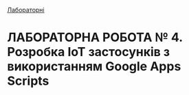 [Лабораторні](README.md)

# ЛАБОРАТОРНА РОБОТА № 4. Розробка IoT застосунків з використанням Google Apps Scripts

